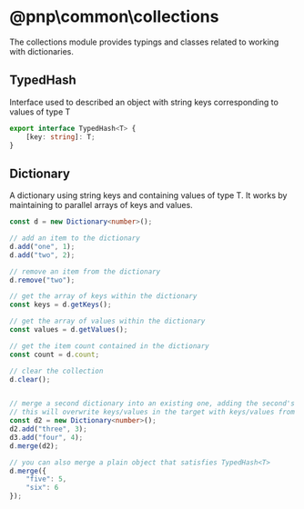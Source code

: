 # @pnp\common\collections

The collections module provides typings and classes related to working with dictionaries.

## TypedHash<T>

Interface used to described an object with string keys corresponding to values of type T

```TypeScript
export interface TypedHash<T> {
    [key: string]: T;
}
```

## Dictionary<T>

A dictionary using string keys and containing values of type T. It works by maintaining to parallel arrays of keys and values.

```TypeScript
const d = new Dictionary<number>();

// add an item to the dictionary
d.add("one", 1);
d.add("two", 2);

// remove an item from the dictionary
d.remove("two");

// get the array of keys within the dictionary
const keys = d.getKeys();

// get the array of values within the dictionary
const values = d.getValues();

// get the item count contained in the dictionary
const count = d.count;

// clear the collection
d.clear();


// merge a second dictionary into an existing one, adding the second's keys and values to the first
// this will overwrite keys/values in the target with keys/values from the first
const d2 = new Dictionary<number>();
d2.add("three", 3);
d3.add("four", 4);
d.merge(d2);

// you can also merge a plain object that satisfies TypedHash<T>
d.merge({
    "five": 5,
    "six": 6
});
```
